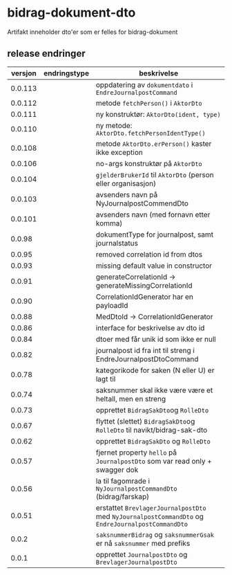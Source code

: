 # bidrag-dokument-dto

Artifakt inneholder dto'er som er felles for bidrag-dokument

## release endringer

versjon | endringstype | beskrivelse
--------|--------------|------------------------
0.0.113 | | oppdatering av `dokumentdato` i `EndreJournalpostCommand`
0.0.112 | | metode `fetchPerson()` i `AktorDto`
0.0.111 | | ny konstruktør: `AktorDto(ident, type)`
0.0.110 | | ny metode: `AktorDto.fetchPersonIdentType()`
0.0.108 | | metode `AktorDto.erPerson()` kaster ikke exception
0.0.106 | | no-args konstruktør på `AktorDto`
0.0.104 | | `gjelderBrukerId` til `AktorDto` (person eller organisasjon)
0.0.103 | | avsenders navn på NyJournalpostCommendDto
0.0.101 | | avsenders navn (med fornavn etter komma)
0.0.98 | | dokumentType for journalpost, samt journalstatus
0.0.95 | | removed correlation id from dtos
0.0.93 | | missing default value in constructor
0.0.91 | | generateCorrelationId -> generateMissingCorrelationId
0.0.90 | | CorrelationIdGenerator har en payloadId
0.0.88 | | MedDtoId -> CorrelationIdGenerator
0.0.86 | | interface for beskrivelse av dto id
0.0.84 | | dtoer med får unik id som ikke er null
0.0.82 | | journalpost id fra int til streng i EndreJournalpostDtoCommand
0.0.78 | | kategorikode for saken (N eller U) er lagt til
0.0.74 | | saksnummer skal ikke være være et heltall, men en streng
0.0.73 | | opprettet `BidragSakDto`og `RolleDto`
0.0.67 | | flyttet (slettet) `BidragSakDto`og `RolleDto` til navikt/bidrag-sak-dto
0.0.62 | | opprettet `BidragSakDto` og `RolleDto`
0.0.57 | | fjernet property `hello` på `JournalpostDto` som var read only + swagger dok
0.0.56 | | la til fagomrade i `NyJournalpostCommandDto` (bidrag/farskap)
0.0.51 | | erstattet `BrevlagerJournalpostDto` med `NyJournalpostCommandDto` og `EndreJournalpostCommandDto`
0.0.2 | | `saksnummerBidrag` og `saksnummerGsak` er nå `saksnummer` med prefiks
0.0.1 | | opprettet `JournalpostDto` og `BrevlagerJournalpostDto`
